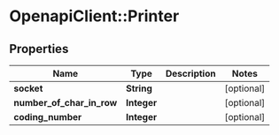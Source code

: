# OpenapiClient::Printer

## Properties

Name | Type | Description | Notes
------------ | ------------- | ------------- | -------------
**socket** | **String** |  | [optional] 
**number_of_char_in_row** | **Integer** |  | [optional] 
**coding_number** | **Integer** |  | [optional] 
